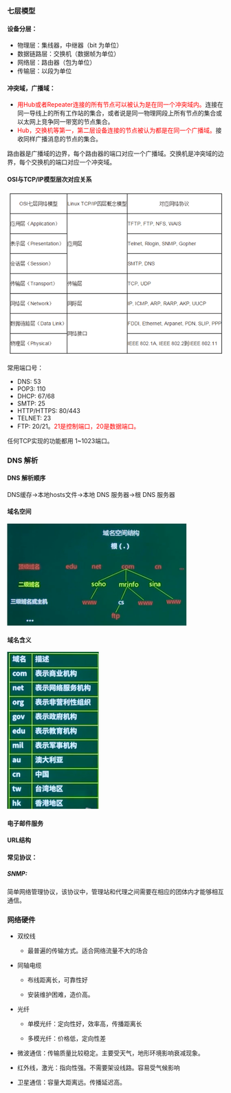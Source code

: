 ### 七层模型

#### 设备分层：

- 物理层：集线器，中继器（bit 为单位）
- 数据链路层：交换机（数据帧为单位）
- 网络层：路由器（包为单位）
- 传输层：以段为单位

#### 冲突域，广播域：

- <font color='red'>用Hub或者Repeater连接的所有节点可以被认为是在同一个冲突域内。</font>连接在同一导线上的所有工作站的集合，或者说是同一物理网段上所有节点的集合或以太网上竞争同一带宽的节点集合。
- <font color='red'>Hub，交换机等第一，第二层设备连接的节点被认为都是在同一个广播域。</font>接收同样广播消息的节点的集合。

路由器是广播域的边界，每个路由器的端口对应一个广播域。交换机是冲突域的边界，每个交换机的端口对应一个冲突域。

#### OSI与TCP/IP模型层次对应关系

![](img/TCP_IP模型.png)

常用端口号：

- DNS: 53
- POP3: 110
- DHCP: 67/68
- SMTP: 25
- HTTP/HTTPS: 80/443
- TELNET: 23
- FTP: 20/21。<font color='red'>21是控制端口，20是数据端口。</font>

任何TCP实现的功能都用 1~1023端口。

### DNS 解析

#### DNS 解析顺序

DNS缓存→本地hosts文件→本地 DNS 服务器→根 DNS 服务器

#### 域名空间

![](img/域名空间.png)

#### 域名含义

![](img/域名含义.png)

#### 电子邮件服务

#### URL结构

#### 常见协议：

##### SNMP:

简单网络管理协议，该协议中，管理站和代理之间需要在相应的团体内才能够相互通信。



### 网络硬件

- 双绞线
  
  - 最普遍的传输方式。适合网络流量不大的场合

- 同轴电缆
  
  - 布线距离长，可靠性好
  
  - 安装维护困难，造价高。

- 光纤
  
  - 单模光纤：定向性好，效率高，传播距离长
  
  - 多模光纤：价格低，定向性差

- 微波通信：传输质量比较稳定。主要受天气，地形环境影响衰减现象。

- 红外线，激光：指向性强。不需要架设线路。容易受气候影响

- 卫星通信：容量大距离远。传播延迟高。
